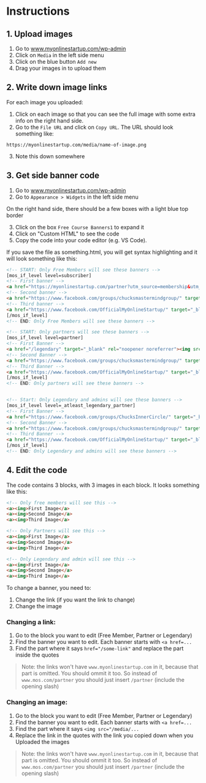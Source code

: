# Instructions

## 1. Upload images
1. Go to www.myonlinestartup.com/wp-admin
2. Click on `Media` in the left side menu
3. Click on the blue button `Add new`
4. Drag your images in to upload them

## 2. Write down image links
For each image you uploaded:
1. Click on each image so that you can see the full image with some extra info on the right hand side.
2. Go to the `File URL` and click on `Copy URL`. The URL should look something like:
```
https://myonlinestartup.com/media/name-of-image.png
```
3. Note this down somewhere

## 3. Get side banner code
1. Go to www.myonlinestartup.com/wp-admin
2. Go to `Appearance > Widgets` in the left side menu

On the right hand side, there should be a few boxes with a light blue top border

3. Click on the box `Free Course Banners1` to expand it
4. Click on "Custom HTML" to see the code
5. Copy the code into your code editor (e.g. VS Code).

If you save the file as something.html, you will get syntax highlighting and it will look something like this:

```html
<!-- START: Only Free Members will see these banners -->
[mos_if_level level=subscriber]
<!-- First banner -->
<a href="https://myonlinestartup.com/partner?utm_source=membership&utm_medium=Testimonial&utm_campaign=partner/" target="_blank" rel="noopener noreferrer"><img src="/media/partner-widget-small-cut-min.png" alt="Upgrade To Partner" class="conditional-banner-small"></a>
<!-- Second banner -->
<a href="https://www.facebook.com/groups/chucksmastermindgroup/" target="_blank" rel="noopener noreferrer"><img src="/media/mastermind-widget-small-cut-min.png" alt="Join Our Facebook Mastermind Group" class="conditional-banner-small"></a>
<!-- Third banner -->
<a href="https://www.facebook.com/OfficialMyOnlineStartup/" target="_blank" rel="noopener noreferrer"><img src="/media/stayupdated-widget-small-cut-min.png" alt="Stay Updated" class="conditional-banner-small"></a>
[/mos_if_level]
<!-- END: Only Free Members will see these banners -->

<!-- START: Only partners will see these banners -->
[mos_if_level level=partner]
<!-- First Banner -->
<a href="/legendary" target="_blank" rel="noopener noreferrer"><img src="/media/legendary-widget-small-cut-min.png" alt="Upgrade To Legendary Partner" class="conditional-banner-small"></a>
<!-- Second Banner -->
<a href="https://www.facebook.com/groups/chucksmastermindgroup/" target="_blank" rel="noopener noreferrer"><img src="/media/mastermind-widget-small-cut-min.png" alt="Join Our Facebook Mastermind Group" class="conditional-banner-small"></a>
<!-- Third Banner -->
<a href="https://www.facebook.com/OfficialMyOnlineStartup/" target="_blank" rel="noopener noreferrer"><img src="/media/stayupdated-widget-small-cut-min.png" alt="Stay Updated" class="conditional-banner-small"></a>
[/mos_if_level]
<!-- END: Only partners will see these banners -->


<!-- Start: Only Legendary and admins will see these banners -->
[mos_if_level level=_atleast_legendary_partner]
<!-- First Banner -->
<a href="https://www.facebook.com/groups/ChucksInnerCircle/" target="_blank" rel="noopener noreferrer"><img src="/media/innercircle-widget-small-cut-min.png" alt="Join the Legendary Inner Circle" class="conditional-banner-small"></a>
<!-- Second Banner -->
<a href="https://www.facebook.com/groups/chucksmastermindgroup/" target="_blank" rel="noopener noreferrer"><img src="/media/mastermind-widget-small-cut-min.png" alt="Join Our Facebook Mastermind Group" class="conditional-banner-small"></a>
<!-- Third Banner -->
<a href="https://www.facebook.com/OfficialMyOnlineStartup/" target="_blank" rel="noopener noreferrer"><img src="/media/stayupdated-widget-small-cut-min.png" alt="Stay Updated" class="conditional-banner-small"></a>
[/mos_if_level]
<!-- END: Only Legendary and admins will see these banners -->
```

## 4. Edit the code
The code contains 3 blocks, with 3 images in each block. It looks something like this:
```html
<!-- Only free members will see this -->
<a><img>First Image</a>
<a><img>Second Image</a>
<a><img>Third Image</a>

<!-- Only Partners will see this -->
<a><img>First Image</a>
<a><img>Second Image</a>
<a><img>Third Image</a>

<!-- Only Legendary and admin will see this -->
<a><img>First Image</a>
<a><img>Second Image</a>
<a><img>Third Image</a>
```
To change a banner, you need to:
1. Change the link (if you want the link to change)
2. Change the image

### Changing a link:
1. Go to the block you want to edit (Free Member, Partner or Legendary)
2. Find the banner you want to edit. Each banner starts with `<a href=...`
3. Find the part where it says `href="/some-link"` and replace the part inside the quotes
> Note: the links won't have `www.myonlinestartup.com` in it, because that part is omitted. You should ommit it too. So instead of `www.mos.com/partner` you should just insert `/partner` (include the opening slash)

### Changing an image:
1. Go to the block you want to edit (Free Member, Partner or Legendary)
2. Find the banner you want to edit. Each banner starts with `<a href=...`
3. Find the part where it says `<img src="/media/...`
4. Replace the link in the quotes with the link you copied down when you Uploaded the images
> Note: the links won't have `www.myonlinestartup.com` in it, because that part is omitted. You should ommit it too. So instead of `www.mos.com/partner` you should just insert `/partner` (include the opening slash)
